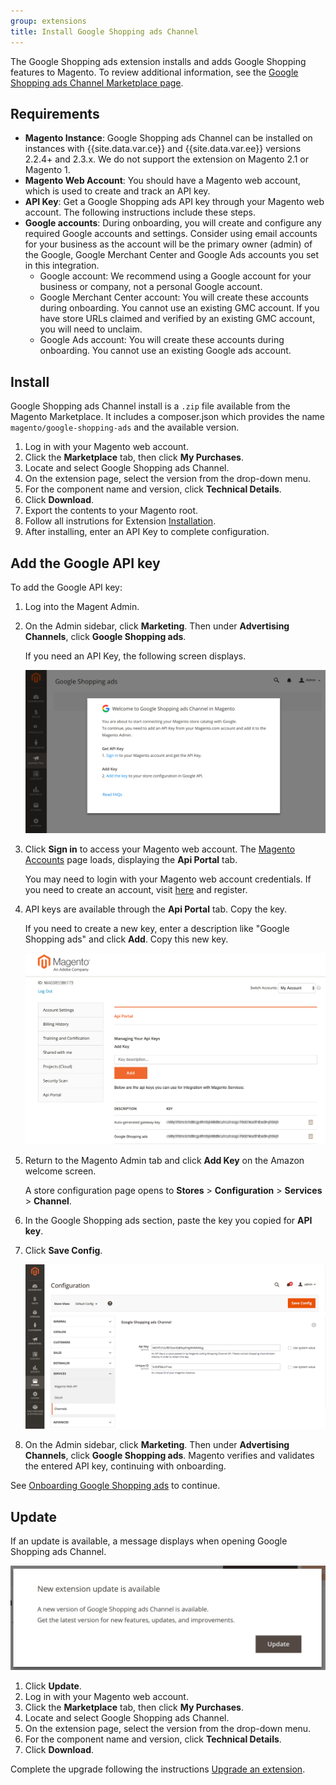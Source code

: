 ```yaml
---
group: extensions
title: Install Google Shopping ads Channel
---
```


The Google Shopping ads extension installs and adds Google Shopping features to Magento. To review additional information, see the [Google Shopping ads Channel Marketplace page](http://marketplace.magento.com/magento-google-shopping-ads.html).

## Requirements

- **Magento Instance**: Google Shopping ads Channel can be installed on instances with {{site.data.var.ce}} and {{site.data.var.ee}} versions 2.2.4+ and 2.3.x. We do not support the extension on Magento 2.1 or Magento 1.
- **Magento Web Account**: You should have a Magento web account, which is used to create and track an API key.
- **API Key**: Get a Google Shopping ads API key through your Magento web account. The following instructions include these steps.
- **Google accounts**: During onboarding, you will create and configure any required Google accounts and settings. Consider using email accounts for your business as the account will be the primary owner (admin) of the Google, Google Merchant Center and Google Ads accounts you set in this integration.
  - Google account: We recommend using a Google account for your business or company, not a personal Google account.
  - Google Merchant Center account: You will create these accounts during onboarding. You cannot use an existing GMC account. If you have store URLs claimed and verified by an existing GMC account, you will need to unclaim.
  - Google Ads account: You will create these accounts during onboarding. You cannot use an existing Google ads account.

## Install

Google Shopping ads Channel install is a `.zip` file available from the Magento Marketplace. It includes a composer.json which provides the name `magento/google-shopping-ads` and the available version.

1. Log in with your Magento web account.
1. Click the **Marketplace** tab, then click **My Purchases**.
1. Locate and select Google Shopping ads Channel.
1. On the extension page, select the version from the drop-down menu.
1. For the component name and version, click **Technical Details**.
1. Click **Download**.
1. Export the contents to your Magento root.
1. Follow all instrutions for Extension [Installation]({{site.baseurl}}/extensions/install/).
1. After installing, enter an API Key to complete configuration.

## Add the Google API key

To add the Google API key:

1. Log into the Magent Admin.

1. On the Admin sidebar, click **Marketing**. Then under **Advertising Channels**, click **Google Shopping ads**.

    If you need an API Key, the following screen displays.

    ![Onboarding API Key Verification](images/apikey.png)

1. Click **Sign in** to access your Magento web account. The [Magento Accounts](https://account.magento.com/customer/account/login) page loads, displaying the **Api Portal** tab.

    You may need to login with your Magento web account credentials. If you need to create an account, visit [here](https://account.magento.com/customer/account/login) and register.

1. API keys are available through the **Api Portal** tab. Copy the key.

    If you need to create a new key, enter a description like "Google Shopping ads" and click **Add**. Copy this new key.

    ![Copy or generate an API Key](images/config-api-portal.png)

1. Return to the Magento Admin tab and click **Add Key** on the Amazon welcome screen.

    A store configuration page opens to **Stores** > **Configuration** > **Services** > **Channel**.

1. In the Google Shopping ads section, paste the key you copied for **API key**.

1. Click **Save Config**.

    ![Add the API Key](images/config-api-key.png)

1. On the Admin sidebar, click **Marketing**. Then under **Advertising Channels**, click **Google Shopping ads**. Magento verifies and validates the entered API key, continuing with onboarding.

See [Onboarding Google Shopping ads](https://docs.magento.com/m2/ce/user_guide/sales-channels/google-ads/onboarding-google.html) to continue.

## Update

If an update is available, a message displays when opening Google Shopping ads Channel.

![Update available](images/update.png)

1. Click **Update**.
1. Log in with your Magento web account.
1. Click the **Marketplace** tab, then click **My Purchases**.
1. Locate and select Google Shopping ads Channel.
1. On the extension page, select the version from the drop-down menu.
1. For the component name and version, click **Technical Details**.
1. Click **Download**.

Complete the upgrade following the instructions [Upgrade an extension]({{site.baseurl}}/extensions/install/#upgrade-an-extension).
